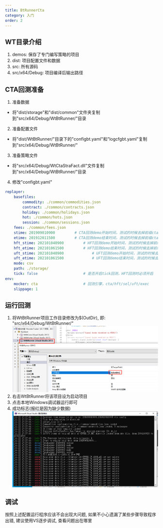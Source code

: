 ```yaml
---
title: BtRunnerCta
category: 入门
order: 2
---
```


## WT目录介绍
1. demos: 保存了专门编写策略的项目
2. dist: 项目配置文件和数据
3. src: 所有源码
4. src/x64/Debug: 项目编译后输出路径

## CTA回测准备
1. 准备数据
- 将"dist/storage"和"dist/common"文件夹复制到"src/x64/Debug/WtBtRunner/"目录
2. 准备配置文件
- 将"dist/WtBtRunner/"目录下的"configbt.yaml"和"logcfgbt.yaml"复制到"src/x64/Debug/WtBtRunner/"
3. 准备策略文件
- 将"src/x64/Debug/WtCtaStraFact.dll"文件复制到"src/x64/Debug/WtBtRunner/"目录
4. 修改"configbt.yaml"
```yaml
replayer:
    basefiles:
        commodity: ./common/commodities.json
        contract: ./common/contracts.json
        holiday: ./common/holidays.json
        hot: ./common/hots.json
        session: ./common/sessions.json
    fees: ./common/fees.json
    stime: 201909010900         # CTA回测demo开始时间，测试的时候去掉前缀cta_
    etime: 201912011500         # CTA回测demo结束时间，测试的时候去掉前缀cta_
    hft_stime: 202101040900         # HFT回测demo开始时间，测试的时候去掉前缀hft_
    hft_etime: 202101061500         # HFT回测demo结束时间，测试的时候去掉前缀hft_
    uft_stime: 202101040900             # UFT回测demo开始时间，测试的时候去掉前缀uft_
    uft_etime: 202101061500             # UFT回测demo结束时间，测试的时候去掉前缀uft_
    mode: csv
    path: ./storage/
    tick: false                     # 是否开启tick回测，HFT回测时必须开启
env:
    mocker: cta                     # 回测引擎，cta/hft/sel/uft/exec
    slippage: 1
```

## 运行回测
1. 将WtBtRunner项目工作目录修改为$(OutDir), 即: "src/x64/Debug/WtBtRunner/"
![](../../images/202211221726.png)
2. 右击WtBtRunner将该项目设为启动项目
3. 点击本地Windows调试器运行即可
4. 成功标志(报红是因为缺少数据)
![](../../images/202211221742.png)

## 调试

按照上述配置运行程序应该不会出现大问题, 如果不小心遗漏了某些步骤导致程序出错, 建议使用VS逐步调试, 查看问题出在哪里
